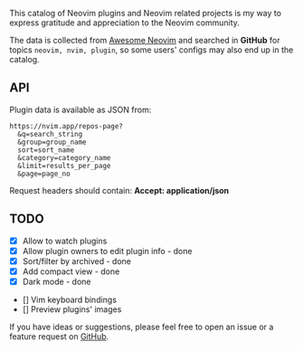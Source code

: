 This catalog of Neovim plugins and Neovim related projects is my way to express gratitude and appreciation to the Neovim community.

The data is collected from [Awesome Neovim](https://github.com/rockerBOO/awesome-neovim) and searched in **GitHub** for topics `neovim, nvim, plugin`, so some users' configs may also end up in the catalog.

## API

Plugin data is available as JSON from:

```
https://nvim.app/repos-page?
  &q=search_string
  &group=group_name
  sort=sort_name
  &category=category_name
  &limit=results_per_page
  &page=page_no
```

Request headers should contain: **Accept: application/json**

## TODO

- [x] Allow to watch plugins
- [x] Allow plugin owners to edit plugin info - done
- [x] Sort/filter by archived - done
- [x] Add compact view - done
- [x] Dark mode - done
- [] Vim keyboard bindings
- [] Preview plugins' images

If you have ideas or suggestions, please feel free to open an issue or a feature request on [GitHub](https://github.com/yarospace/nvim.app).
